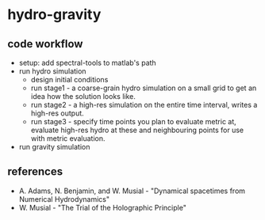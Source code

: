 hydro-gravity
=============


code workflow
-----
* setup: add spectral-tools to matlab's path
* run hydro simulation
  * design initial conditions
  * run stage1 - a coarse-grain hydro simulation on a small grid to get an idea how the solution looks like.
  * run stage2 - a high-res simulation on the entire time interval, writes a high-res output.
  * run stage3 - specify time points you plan to evaluate metric at, evaluate high-res hydro at these and neighbouring points for use with metric evaluation. 
* run gravity simulation

references
----------
* A\. Adams, N. Benjamin, and W. Musial - "Dynamical spacetimes from Numerical Hydrodynamics"
* W\. Musial - "The Trial of the Holographic Principle"